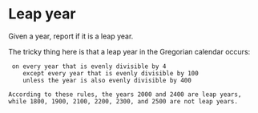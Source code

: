 # Leap year

Given a year, report if it is a leap year.

The tricky thing here is that a leap year in the Gregorian calendar occurs:

```on every year that is evenly divisible by 4
 on every year that is evenly divisible by 4
    except every year that is evenly divisible by 100
    unless the year is also evenly divisible by 400
```

```
According to these rules, the years 2000 and 2400 are leap years,
while 1800, 1900, 2100, 2200, 2300, and 2500 are not leap years.
```